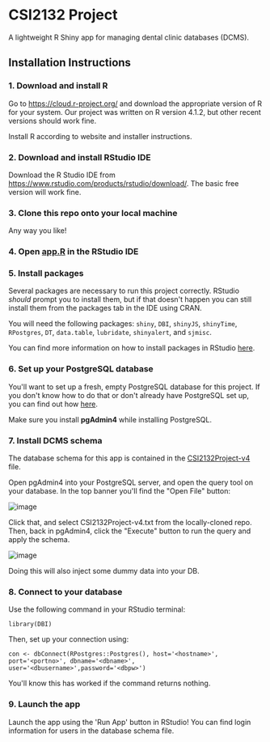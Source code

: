# CSI2132 Project
A lightweight R Shiny app for managing dental clinic databases (DCMS).

## Installation Instructions
### 1. Download and install R
Go to https://cloud.r-project.org/ and download the appropriate version of R for your system. Our project was written on R version 4.1.2, but other recent versions should work fine.

Install R according to website and installer instructions.

### 2. Download and install RStudio IDE
Download the R Studio IDE from https://www.rstudio.com/products/rstudio/download/. The basic free version will work fine.

### 3. Clone this repo onto your local machine
Any way you like!

### 4. Open [app.R](./app.R) in the RStudio IDE

### 5. Install packages
Several packages are necessary to run this project correctly. RStudio _should_ prompt you to install them, but if that doesn't happen you can still install them from the packages tab in the IDE using CRAN. 

You will need the following packages: `shiny`, `DBI`, `shinyJS`, `shinyTime`, `RPostgres`, `DT`, `data.table`, `lubridate`, `shinyalert`, and `sjmisc`.

You can find more information on how to install packages in RStudio [here](http://derekogle.com/IFAR/supplements/installations/InstallPackagesRStudio.html).

### 6. Set up your PostgreSQL database
You'll want to set up a fresh, empty PostgreSQL database for this project. If you don't know how to do that or don't already have PostgreSQL set up, you can find out how [here](https://www.postgresqltutorial.com/postgresql-getting-started/install-postgresql/).

Make sure you install **pgAdmin4** while installing PostgreSQL.

### 7. Install DCMS schema
The database schema for this app is contained in the [CSI2132Project-v4](./CSI2132Project-v4.txt) file.

Open pgAdmin4 into your PostgreSQL server, and open the query tool on your database. In the top banner you'll find the "Open File" button:

![image](https://user-images.githubusercontent.com/55165027/163302115-29c617fd-e63c-4c24-a54c-29f8a755e8d2.png)

Click that, and select CSI2132Project-v4.txt from the locally-cloned repo. Then, back in pgAdmin4, click the "Execute" button to run the query and apply the schema.

![image](https://user-images.githubusercontent.com/55165027/163302241-f204c14c-100e-4a6a-96f0-633ce5d48c1c.png)

Doing this will also inject some dummy data into your DB.

### 8. Connect to your database
Use the following command in your RStudio terminal:

`library(DBI)`

Then, set up your connection using:

`con <- dbConnect(RPostgres::Postgres(), host='<hostname>', port='<portno>', dbname='<dbname>', user='<dbusername>',password='<dbpw>')`

You'll know this has worked if the command returns nothing.

### 9. Launch the app
Launch the app using the 'Run App' button in RStudio! You can find login information for users in the database schema file.
